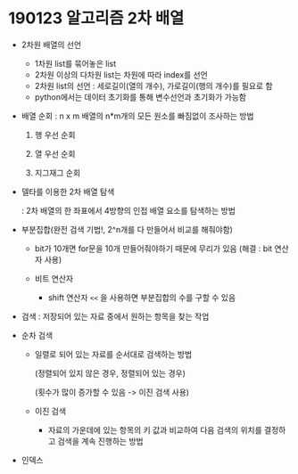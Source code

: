 # 190123 알고리즘 2차 배열

* 2차원 배열의 선언
  * 1차원 list를 묶어놓은 list
  * 2차원 이상의 다차원 list는 차원에 따라 index를 선언
  * 2차원 list의 선언 : 세로길이(열의 개수), 가로길이(행의 개수)를 필요로 함
  * python에서는 데이터 초기화를 통해 변수선언과 초기화가 가능함



* 배열 순회 : n x m 배열의 n*m개의 모든 원소를 빠짐없이 조사하는 방법

  1) 행 우선 순회

  2) 열 우선 순회

  3) 지그재그 순회



* 델타를 이용한 2차 배열 탐색

  : 2차 배열의 한 좌표에서 4방향의 인접 배열 요소를 탐색하는 방법



* 부분집합(완전 검색 기법!, 2^n개를 다 만들어서 비교를 해줘야함)

  * bit가 10개면 for문을 10개 만들어줘야하기 때문에 무리가 있음 (해결 : bit 연산자 사용)

  * 비트 연산자
    * shift 연산자 `<<` 을 사용하면 부분집합의 수를 구할 수 있음



* 검색 : 저장되어 있는 자료 중에서 원하는 항목을 찾는 작업

* 순차 검색 

  * 일렬로 되어 있는 자료를 순서대로 검색하는 방법

     (정렬되어 있지 않은 경우, 정렬되어 있는 경우)

    (횟수가 많이 증가할 수 있음 -> 이진 검색 사용)

  * 이진 검색

    * 자료의 가운데에 있는 항목의 키 값과 비교하여 다음 검색의 위치를 결정하고 검색을 계속 진행하는 방법



* 인덱스

